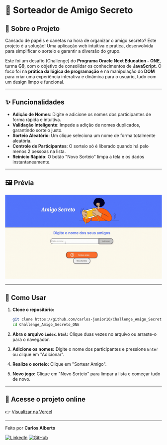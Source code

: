 # 🤝 Sorteador de Amigo Secreto

## 🎯 Sobre o Projeto

Cansado de papéis e canetas na hora de organizar o amigo secreto? Este projeto é a solução!
Uma aplicação web intuitiva e prática, desenvolvida para simplificar o sorteio e garantir a diversão do grupo.

Este foi um desafio (Challenge) do **Programa Oracle Next Education - ONE**, turma **G9**, com o objetivo de consolidar os conhecimentos de **JavaScript**. O foco foi na **prática da lógica de programação** e na manipulação do **DOM** para criar uma experiência interativa e dinâmica para o usuário, tudo com um design limpo e funcional.

---

## ✨ Funcionalidades

* **Adição de Nomes**: Digite e adicione os nomes dos participantes de forma rápida e intuitiva.
* **Validação Inteligente**: Impede a adição de nomes duplicados, garantindo sorteio justo.
* **Sorteio Aleatório**: Um clique seleciona um nome de forma totalmente aleatória.
* **Controle de Participantes**: O sorteio só é liberado quando há pelo menos 2 pessoas na lista.
* **Reinício Rápido**: O botão "Novo Sorteio" limpa a tela e os dados instantaneamente.

---

## 🖼️ Prévia

![Demonstração do Projeto](./assets/preview.gif)

---

## 🚀 Como Usar

1. **Clone o repositório:**

   ```bash
   git clone https://github.com/carlos-junior10/Challenge_Amigo_Secreto_ONE.git
   cd Challenge_Amigo_Secreto_ONE
   ```
2. **Abra o arquivo ****`index.html`****:**
   Clique duas vezes no arquivo ou arraste-o para o navegador.
3. **Adicione os nomes:**
   Digite o nome dos participantes e pressione `Enter` ou clique em "Adicionar".
4. **Realize o sorteio:**
   Clique em "Sortear Amigo".
5. **Novo jogo:**
   Clique em "Novo Sorteio" para limpar a lista e começar tudo de novo.

---

## 🔗 Acesse o projeto online

👉 [Visualizar na Vercel](https://challenge-amigo-secretog9.vercel.app/)

---

Feito por **Carlos Alberto**

<a href="https://www.linkedin.com/in/carlos-junior/"><img src="https://img.shields.io/badge/-LinkedIn-blue?style=flat&logo=linkedin&logoColor=white" alt="LinkedIn"></a>
<a href="https://github.com/carlos-junior10"><img src="https://img.shields.io/badge/-GitHub-181717?style=flat&logo=github&logoColor=white" alt="GitHub"></a>
